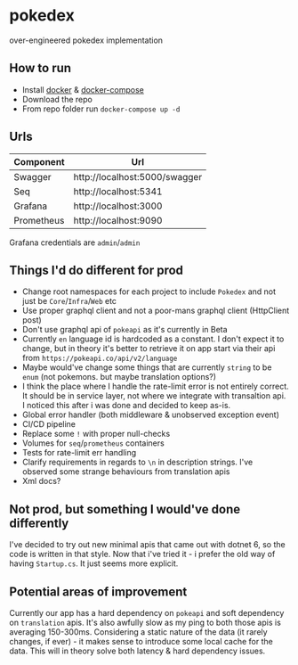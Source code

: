 # pokedex
over-engineered pokedex implementation

## How to run
* Install [docker](https://docs.docker.com/get-docker/) & [docker-compose](https://docs.docker.com/compose/install/)
* Download the repo
* From repo folder run `docker-compose up -d`

## Urls
| Component   | Url                           |
| ----------- | ----------------------------- |
| Swagger     | http://localhost:5000/swagger |
| Seq         | http://localhost:5341         |
| Grafana     | http://localhost:3000         |
| Prometheus  | http://localhost:9090         |

Grafana credentials are `admin`/`admin`
## Things I'd do different for prod
* Change root namespaces for each project to include `Pokedex` and not just be `Core`/`Infra`/`Web` etc
* Use proper graphql client and not a poor-mans graphql client (HttpClient post)
* Don't use graphql api of `pokeapi` as it's currently in Beta
* Currently `en` language id is hardcoded as a constant. I don't expect it to change, but in theory it's better to retrieve it on app start via their api from `https://pokeapi.co/api/v2/language`
* Maybe would've change some things that are currently `string` to be `enum` (not pokemons. but maybe translation options?)
* I think the place where I handle the rate-limit error is not entirely correct. It should be in service layer, not where we integrate with transaltion api. I noticed this after i was done and decided to keep as-is. 
* Global error handler (both middleware & unobserved exception event)
* CI/CD pipeline
* Replace some `!` with proper null-checks
* Volumes for `seq`/`prometheus` containers
* Tests for rate-limit err handling
* Clarify requirements in regards to `\n` in description strings. I've observed some strange behaviours from translation apis
* Xml docs?


## Not prod, but something I would've done differently
I've decided to try out new minimal apis that came out with dotnet 6, so the code is written in that style.
Now that i've tried it - i prefer the old way of having `Startup.cs`. It just seems more explicit.

## Potential areas of improvement
Currently our app has a hard dependency on `pokeapi` and soft dependency on `translation` apis.
It's also awfully slow as my ping to both those apis is averaging 150-300ms.
Considering a static nature of the data (it rarely changes, if ever) - it makes sense to introduce some local cache for the data. This will in theory solve both latency & hard dependency issues.

